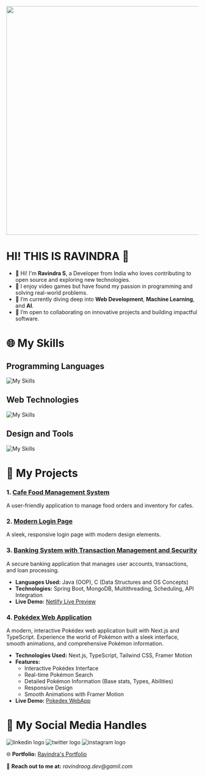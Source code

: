 <p align="center">
  <img src="https://media.giphy.com/media/13HgwGsXF0aiGY/giphy.gif" width="600"/>
</p>




# HI! THIS IS RAVINDRA 🌟
- 👋 Hi! I'm **Ravindra S**, a Developer from India who loves contributing to open source and exploring new technologies.
- 👀 I enjoy video games but have found my passion in programming and solving real-world problems.
- 🌱 I’m currently diving deep into **Web Development**, **Machine Learning**, and **AI**.
- 💞️ I’m open to collaborating on innovative projects and building impactful software.

# 🌐 My Skills

## **Programming Languages**
![My Skills](https://skillicons.dev/icons?i=c,java,py)

## **Web Technologies**
![My Skills](https://skillicons.dev/icons?i=html,css,js,react,spring,mongodb)

## **Design and Tools**
![My Skills](https://skillicons.dev/icons?i=figma,ps,vscode,git)

# 🚀 My Projects

### **1. [Cafe Food Management System](https://github.com/ravindraogg/cafe_food_management_system)**
A user-friendly application to manage food orders and inventory for cafes.

### **2. [Modern Login Page](https://github.com/ravindraogg/Modern-Login-Page)**
A sleek, responsive login page with modern design elements.

### **3. [Banking System with Transaction Management and Security](https://github.com/ravindraogg/Banking-System)**
A secure banking application that manages user accounts, transactions, and loan processing.
- **Languages Used:** Java (OOP), C (Data Structures and OS Concepts)
- **Technologies:** Spring Boot, MongoDB, Multithreading, Scheduling, API Integration
- **Live Demo:** [Netlify Live Preview](https://pluto-banking.netlify.app/)

### **4. [Pokédex Web Application](https://github.com/ravindraogg/Pokedex-WebApp)**
A modern, interactive Pokédex web application built with Next.js and TypeScript. Experience the world of Pokémon with a sleek interface, smooth animations, and comprehensive Pokémon information.
- **Technologies Used:** Next.js, TypeScript, Tailwind CSS, Framer Motion
- **Features:** 
  - Interactive Pokédex Interface
  - Real-time Pokémon Search
  - Detailed Pokémon Information (Base stats, Types, Abilities)
  - Responsive Design
  - Smooth Animations with Framer Motion
- **Live Demo:** [Pokedex WebApp](https://pokedex-webapp-ravindra.vercel.app/)


# 🌟 My Social Media Handles
<div align="left">
  <a href="https://www.linkedin.com/in/ravindra-dev" target="_blank" style="text-decoration: none;">
    <img src="https://skillicons.dev/icons?i=linkedin" alt="linkedin logo" />
  </a>
  <a href="https://x.com/Ravindra_og" target="_blank" style="text-decoration: none;">
    <img src="https://skillicons.dev/icons?i=twitter" alt="twitter logo" />
  </a>
  <a href="https://www.instagram.com/ravindraog" target="_blank" style="text-decoration: none;">
    <img src="https://skillicons.dev/icons?i=instagram" alt="instagram logo" />
  </a>
</div>

🌐 **Portfolio:** [Ravindra's Portfolio](https://ravindraogg.github.io/Ravindra-Portfolio/docs)

📩 **Reach out to me at:** _ravindraog.dev@gamil.com_
